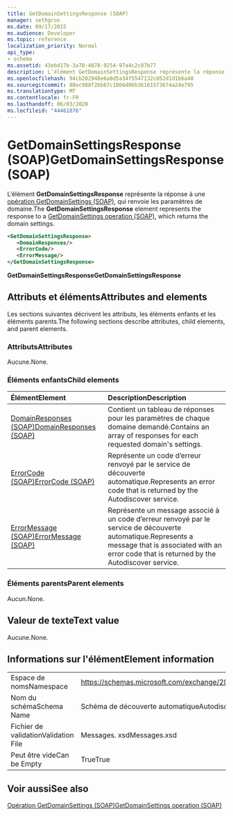 ```yaml
---
title: GetDomainSettingsResponse (SOAP)
manager: sethgros
ms.date: 09/17/2015
ms.audience: Developer
ms.topic: reference
localization_priority: Normal
api_type:
- schema
ms.assetid: 43ebd17b-3a70-4878-9254-97a4c2c87b77
description: L’élément GetDomainSettingsResponse représente la réponse à une opération GetDomainSettings (SOAP), qui renvoie les paramètres de domaine.
ms.openlocfilehash: 94cb202948e6a0d5a34f5547132c052d1d1b6a40
ms.sourcegitcommit: 88ec988f2bb67c1866d06b361615f3674a24e795
ms.translationtype: MT
ms.contentlocale: fr-FR
ms.lasthandoff: 06/03/2020
ms.locfileid: "44461876"
---
```

# <a name="getdomainsettingsresponse-soap"></a><span data-ttu-id="f1b10-103">GetDomainSettingsResponse (SOAP)</span><span class="sxs-lookup"><span data-stu-id="f1b10-103">GetDomainSettingsResponse (SOAP)</span></span>

<span data-ttu-id="f1b10-104">L’élément **GetDomainSettingsResponse** représente la réponse à une [opération GetDomainSettings (SOAP)](getdomainsettings-operation-soap.md), qui renvoie les paramètres de domaine.</span><span class="sxs-lookup"><span data-stu-id="f1b10-104">The **GetDomainSettingsResponse** element represents the response to a [GetDomainSettings operation (SOAP)](getdomainsettings-operation-soap.md), which returns the domain settings.</span></span>
  
```XML
<GetDomainSettingsResponse>
   <DomainResponses/>
   <ErrorCode/>
   <ErrorMessage/>
</GetDomainSettingsResponse>
```

 <span data-ttu-id="f1b10-105">**GetDomainSettingsResponse**</span><span class="sxs-lookup"><span data-stu-id="f1b10-105">**GetDomainSettingsResponse**</span></span>
## <a name="attributes-and-elements"></a><span data-ttu-id="f1b10-106">Attributs et éléments</span><span class="sxs-lookup"><span data-stu-id="f1b10-106">Attributes and elements</span></span>

<span data-ttu-id="f1b10-107">Les sections suivantes décrivent les attributs, les éléments enfants et les éléments parents.</span><span class="sxs-lookup"><span data-stu-id="f1b10-107">The following sections describe attributes, child elements, and parent elements.</span></span>
  
### <a name="attributes"></a><span data-ttu-id="f1b10-108">Attributs</span><span class="sxs-lookup"><span data-stu-id="f1b10-108">Attributes</span></span>

<span data-ttu-id="f1b10-109">Aucune.</span><span class="sxs-lookup"><span data-stu-id="f1b10-109">None.</span></span>
  
### <a name="child-elements"></a><span data-ttu-id="f1b10-110">Éléments enfants</span><span class="sxs-lookup"><span data-stu-id="f1b10-110">Child elements</span></span>

|<span data-ttu-id="f1b10-111">**Élément**</span><span class="sxs-lookup"><span data-stu-id="f1b10-111">**Element**</span></span>|<span data-ttu-id="f1b10-112">**Description**</span><span class="sxs-lookup"><span data-stu-id="f1b10-112">**Description**</span></span>|
|:-----|:-----|
|[<span data-ttu-id="f1b10-113">DomainResponses (SOAP)</span><span class="sxs-lookup"><span data-stu-id="f1b10-113">DomainResponses (SOAP)</span></span>](domainresponses-soap.md) <br/> |<span data-ttu-id="f1b10-114">Contient un tableau de réponses pour les paramètres de chaque domaine demandé.</span><span class="sxs-lookup"><span data-stu-id="f1b10-114">Contains an array of responses for each requested domain's settings.</span></span>  <br/> |
|[<span data-ttu-id="f1b10-115">ErrorCode (SOAP)</span><span class="sxs-lookup"><span data-stu-id="f1b10-115">ErrorCode (SOAP)</span></span>](errorcode-soap.md) <br/> |<span data-ttu-id="f1b10-116">Représente un code d’erreur renvoyé par le service de découverte automatique.</span><span class="sxs-lookup"><span data-stu-id="f1b10-116">Represents an error code that is returned by the Autodiscover service.</span></span>  <br/> |
|[<span data-ttu-id="f1b10-117">ErrorMessage (SOAP)</span><span class="sxs-lookup"><span data-stu-id="f1b10-117">ErrorMessage (SOAP)</span></span>](errormessage-soap.md) <br/> |<span data-ttu-id="f1b10-118">Représente un message associé à un code d’erreur renvoyé par le service de découverte automatique.</span><span class="sxs-lookup"><span data-stu-id="f1b10-118">Represents a message that is associated with an error code that is returned by the Autodiscover service.</span></span>  <br/> |
   
### <a name="parent-elements"></a><span data-ttu-id="f1b10-119">Éléments parents</span><span class="sxs-lookup"><span data-stu-id="f1b10-119">Parent elements</span></span>

<span data-ttu-id="f1b10-120">Aucun.</span><span class="sxs-lookup"><span data-stu-id="f1b10-120">None.</span></span>
  
## <a name="text-value"></a><span data-ttu-id="f1b10-121">Valeur de texte</span><span class="sxs-lookup"><span data-stu-id="f1b10-121">Text value</span></span>

<span data-ttu-id="f1b10-122">Aucune.</span><span class="sxs-lookup"><span data-stu-id="f1b10-122">None.</span></span>
  
## <a name="element-information"></a><span data-ttu-id="f1b10-123">Informations sur l'élément</span><span class="sxs-lookup"><span data-stu-id="f1b10-123">Element information</span></span>

|||
|:-----|:-----|
|<span data-ttu-id="f1b10-124">Espace de noms</span><span class="sxs-lookup"><span data-stu-id="f1b10-124">Namespace</span></span>  <br/> |https://schemas.microsoft.com/exchange/2010/Autodiscover  <br/> |
|<span data-ttu-id="f1b10-125">Nom du schéma</span><span class="sxs-lookup"><span data-stu-id="f1b10-125">Schema Name</span></span>  <br/> |<span data-ttu-id="f1b10-126">Schéma de découverte automatique</span><span class="sxs-lookup"><span data-stu-id="f1b10-126">Autodiscover schema</span></span>  <br/> |
|<span data-ttu-id="f1b10-127">Fichier de validation</span><span class="sxs-lookup"><span data-stu-id="f1b10-127">Validation File</span></span>  <br/> |<span data-ttu-id="f1b10-128">Messages. xsd</span><span class="sxs-lookup"><span data-stu-id="f1b10-128">Messages.xsd</span></span>  <br/> |
|<span data-ttu-id="f1b10-129">Peut être vide</span><span class="sxs-lookup"><span data-stu-id="f1b10-129">Can be Empty</span></span>  <br/> |<span data-ttu-id="f1b10-130">True</span><span class="sxs-lookup"><span data-stu-id="f1b10-130">True</span></span>  <br/> |
   
## <a name="see-also"></a><span data-ttu-id="f1b10-131">Voir aussi</span><span class="sxs-lookup"><span data-stu-id="f1b10-131">See also</span></span>



[<span data-ttu-id="f1b10-132">Opération GetDomainSettings (SOAP)</span><span class="sxs-lookup"><span data-stu-id="f1b10-132">GetDomainSettings operation (SOAP)</span></span>](getdomainsettings-operation-soap.md)

